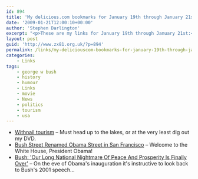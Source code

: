```yaml
---
id: 894
title: 'My delicious.com bookmarks for January 19th through January 21st'
date: '2009-01-21T12:00:10+00:00'
author: 'Stephen Darlington'
excerpt: "<p>These are my links for January 19th through January 21st:</p>\n<ul>\n<li><a href=\"http://news.bbc.co.uk/1/hi/magazine/7840420.stm\">Withnail tourism</a> - Must head up to the lakes, or at the very least dig out my DVD.</li>\n<li><a href=\"http://laughingsquid.com/bush-street-renamed-obama-street-in-san-francisco/\">Bush Street Renamed Obama Street in San Francisco</a> - Welcome to the White House, President Obama!</li>\n<li><a href=\"http://www.theonion.com/content/node/28784\">Bush: &#39;Our Long National Nightmare Of Peace And Prosperity Is Finally Over&#39;</a> - On the eve of Obama&#39;s inauguration it&#39;s instructive to look back to Bush&#39;s 2001 speech...</li>\n\n</ul>"
layout: post
guid: 'http://www.zx81.org.uk/?p=894'
permalink: /links/my-deliciouscom-bookmarks-for-january-19th-through-january-21st.html
categories:
    - Links
tags:
    - george w bush
    - history
    - humour
    - Links
    - movie
    - News
    - politics
    - tourism
    - usa
---
```


- [Withnail tourism](http://news.bbc.co.uk/1/hi/magazine/7840420.stm) – Must head up to the lakes, or at the very least dig out my DVD.
- [Bush Street Renamed Obama Street in San Francisco](http://laughingsquid.com/bush-street-renamed-obama-street-in-san-francisco/) – Welcome to the White House, President Obama!
- [Bush: 'Our Long National Nightmare Of Peace And Prosperity Is Finally Over'](http://www.theonion.com/content/node/28784) – On the eve of Obama's inauguration it's instructive to look back to Bush's 2001 speech…